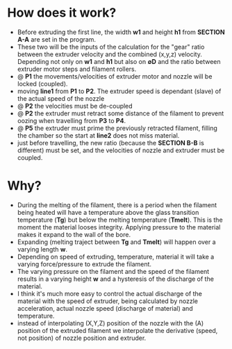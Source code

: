 # How does it work?

- Before extruding the first line, the width **w1** and height **h1** from **SECTION A-A** are set in the program.
- These two will be the inputs of the calculation for the "gear" ratio between the extruder velocity and the combined (x,y,z) velocity. Depending not only on **w1** and **h1** but also on **∅D** and the ratio between extruder motor steps and filament rollers.
- @ **P1** the movements/velocities of extruder motor and nozzle will be locked (coupled).
- moving **line1** from **P1** to **P2**. The extruder speed is dependant (slave) of the actual speed of the nozzle
- @ **P2** the velocities must be de-coupled
- @ **P2** the extruder must retract some distance of the filament to prevent oozing when travelling from **P3** to **P4**.
- @ **P5** the extruder must prime the previously retracted filament, filling the chamber so the start at **line2** does not miss material.
- just before travelling, the new ratio (because the **SECTION B-B** is different) must be set, and the velocities of nozzle and extruder must be coupled.

# Why?

- During the melting of the filament, there is a period when the filament being heated will have a temperature above the glass transition temperature (**Tg**) but below the melting temperature (**Tmelt**). This is the moment the material looses integrity. Applying pressure to the material makes it expand to the wall of the bore.
- Expanding (melting traject between **Tg** and **Tmelt**) will happen over a varying length **w**.
- Depending on speed of extruding, temperature, material it will take a varying force/pressure to extrude the filament.
- The varying pressure on the filament and the speed of the filament results in a varying height **w** and a hysteresis of the discharge of the material.
- I think it's much more easy to control the actual discharge of the material with the speed of extruder, being calculated by nozzle acceleration, actual nozzle speed (discharge of material) and temperature.
- instead of interpolating (X,Y,Z) position of the nozzle with the (A) position of the extruded filament we interpolate the derivative (speed, not position) of nozzle position and extruder.